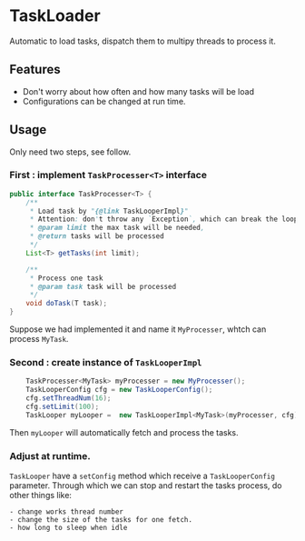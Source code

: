 # TaskLoader

Automatic to load tasks, dispatch them to multipy threads to process it.
    
## Features

- Don't worry about how often and how many tasks will be load
- Configurations can be changed at run time.

## Usage

Only need two steps, see follow.

### First : implement `TaskProcesser<T>` interface
    
```java
public interface TaskProcesser<T> {
    /**
     * Load task by "{@link TaskLooperImpl}"
     * Attention: don't throw any `Exception`, which can break the loop of the process.
     * @param limit the max task will be needed,
     * @return tasks will be processed
     */
    List<T> getTasks(int limit);

    /**
     * Process one task
     * @param task task will be processed
     */
    void doTask(T task);
}
```
Suppose we had implemented it and name it `MyProcesser`, whtch can process `MyTask`.

### Second : create instance of `TaskLooperImpl`

```java
    TaskProcesser<MyTask> myProcesser = new MyProcesser();
    TaskLooperConfig cfg = new TaskLooperConfig();
    cfg.setThreadNum(16);
    cfg.setLimit(100);
    TaskLooper myLooper =  new TaskLooperImpl<MyTask>(myProcesser, cfg);

```
    
Then `myLooper` will automatically fetch and process the tasks.

### Adjust at runtime.

`TaskLooper` have a `setConfig` method which receive a `TaskLooperConfig` parameter.
Through which we can stop and restart the tasks process, do other things like:

    - change works thread number
    - change the size of the tasks for one fetch.
    - how long to sleep when idle

